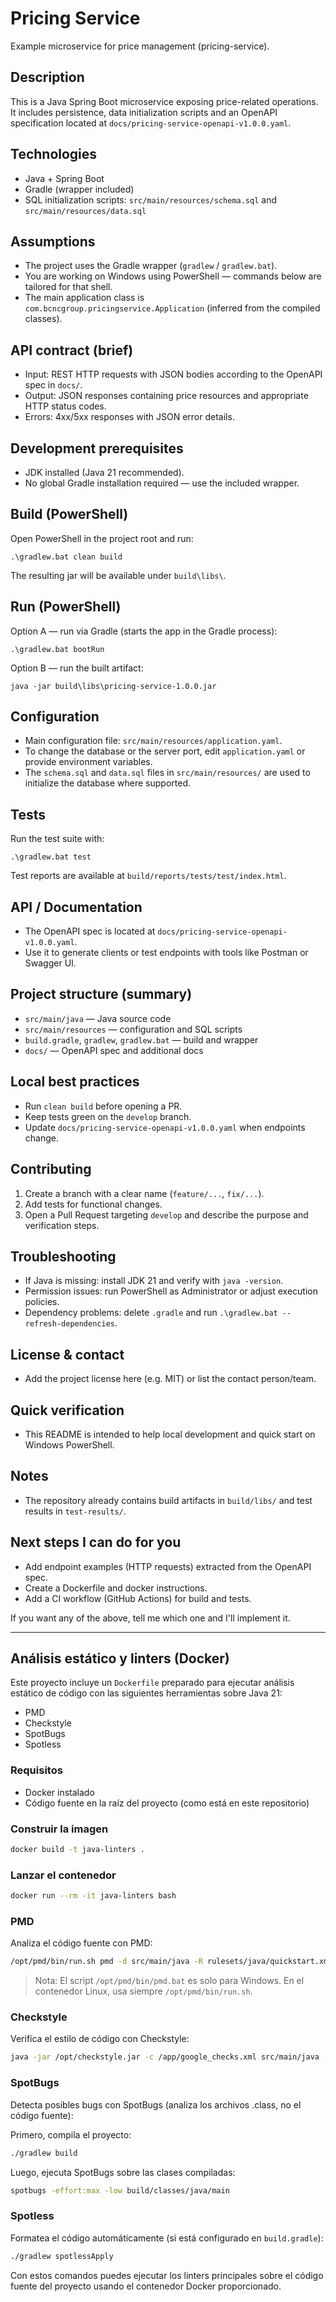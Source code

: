 # Pricing Service

Example microservice for price management (pricing-service).

## Description

This is a Java Spring Boot microservice exposing price-related operations. It includes persistence, data initialization scripts and an OpenAPI specification located at `docs/pricing-service-openapi-v1.0.0.yaml`.

## Technologies

- Java + Spring Boot
- Gradle (wrapper included)
- SQL initialization scripts: `src/main/resources/schema.sql` and `src/main/resources/data.sql`

## Assumptions

- The project uses the Gradle wrapper (`gradlew` / `gradlew.bat`).
- You are working on Windows using PowerShell — commands below are tailored for that shell.
- The main application class is `com.bcncgroup.pricingservice.Application` (inferred from the compiled classes).

## API contract (brief)

- Input: REST HTTP requests with JSON bodies according to the OpenAPI spec in `docs/`.
- Output: JSON responses containing price resources and appropriate HTTP status codes.
- Errors: 4xx/5xx responses with JSON error details.

## Development prerequisites

- JDK installed (Java 21 recommended).
- No global Gradle installation required — use the included wrapper.

## Build (PowerShell)

Open PowerShell in the project root and run:

```
.\gradlew.bat clean build
```

The resulting jar will be available under `build\libs\`.

## Run (PowerShell)

Option A — run via Gradle (starts the app in the Gradle process):

```
.\gradlew.bat bootRun
```

Option B — run the built artifact:

```
java -jar build\libs\pricing-service-1.0.0.jar
```

## Configuration

- Main configuration file: `src/main/resources/application.yaml`.
- To change the database or the server port, edit `application.yaml` or provide environment variables.
- The `schema.sql` and `data.sql` files in `src/main/resources/` are used to initialize the database where supported.

## Tests

Run the test suite with:

```
.\gradlew.bat test
```

Test reports are available at `build/reports/tests/test/index.html`.

## API / Documentation

- The OpenAPI spec is located at `docs/pricing-service-openapi-v1.0.0.yaml`.
- Use it to generate clients or test endpoints with tools like Postman or Swagger UI.

## Project structure (summary)

- `src/main/java` — Java source code
- `src/main/resources` — configuration and SQL scripts
- `build.gradle`, `gradlew`, `gradlew.bat` — build and wrapper
- `docs/` — OpenAPI spec and additional docs

## Local best practices

- Run `clean build` before opening a PR.
- Keep tests green on the `develop` branch.
- Update `docs/pricing-service-openapi-v1.0.0.yaml` when endpoints change.

## Contributing

1. Create a branch with a clear name (`feature/...`, `fix/...`).
2. Add tests for functional changes.
3. Open a Pull Request targeting `develop` and describe the purpose and verification steps.

## Troubleshooting

- If Java is missing: install JDK 21 and verify with `java -version`.
- Permission issues: run PowerShell as Administrator or adjust execution policies.
- Dependency problems: delete `.gradle` and run `.\gradlew.bat --refresh-dependencies`.

## License & contact

- Add the project license here (e.g. MIT) or list the contact person/team.

## Quick verification

- This README is intended to help local development and quick start on Windows PowerShell.

## Notes

- The repository already contains build artifacts in `build/libs/` and test results in `test-results/`.

## Next steps I can do for you

- Add endpoint examples (HTTP requests) extracted from the OpenAPI spec.
- Create a Dockerfile and docker instructions.
- Add a CI workflow (GitHub Actions) for build and tests.

If you want any of the above, tell me which one and I'll implement it.

---

## Análisis estático y linters (Docker)

Este proyecto incluye un `Dockerfile` preparado para ejecutar análisis estático de código con las siguientes herramientas sobre Java 21:

- PMD
- Checkstyle
- SpotBugs
- Spotless

### Requisitos

- Docker instalado
- Código fuente en la raíz del proyecto (como está en este repositorio)

### Construir la imagen

```sh
docker build -t java-linters .
```

### Lanzar el contenedor

```sh
docker run --rm -it java-linters bash
```

### PMD

Analiza el código fuente con PMD:

```sh
/opt/pmd/bin/run.sh pmd -d src/main/java -R rulesets/java/quickstart.xml -f text
```
> Nota: El script `/opt/pmd/bin/pmd.bat` es solo para Windows. En el contenedor Linux, usa siempre `/opt/pmd/bin/run.sh`.

### Checkstyle

Verifica el estilo de código con Checkstyle:

```sh
java -jar /opt/checkstyle.jar -c /app/google_checks.xml src/main/java
```

### SpotBugs

Detecta posibles bugs con SpotBugs (analiza los archivos .class, no el código fuente):

Primero, compila el proyecto:
```sh
./gradlew build
```

Luego, ejecuta SpotBugs sobre las clases compiladas:
```sh
spotbugs -effort:max -low build/classes/java/main
```

### Spotless

Formatea el código automáticamente (si está configurado en `build.gradle`):

```sh
./gradlew spotlessApply
```

Con estos comandos puedes ejecutar los linters principales sobre el código fuente del proyecto usando el contenedor Docker proporcionado.

